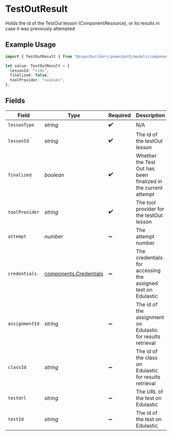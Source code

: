 # TestOutResult

Holds the id of the TestOut lesson (ComponentResource), or its results in case it was previously attempted

## Example Usage

```typescript
import { TestOutResult } from "@superbuilders/powerpath/models/components";

let value: TestOutResult = {
  lessonId: "<id>",
  finalized: false,
  toolProvider: "<value>",
};
```

## Fields

| Field                                                            | Type                                                             | Required                                                         | Description                                                      |
| ---------------------------------------------------------------- | ---------------------------------------------------------------- | ---------------------------------------------------------------- | ---------------------------------------------------------------- |
| `lessonType`                                                     | *string*                                                         | :heavy_check_mark:                                               | N/A                                                              |
| `lessonId`                                                       | *string*                                                         | :heavy_check_mark:                                               | The id of the testOut lesson                                     |
| `finalized`                                                      | *boolean*                                                        | :heavy_check_mark:                                               | Whether the Test Out has been finalized in the current attempt   |
| `toolProvider`                                                   | *string*                                                         | :heavy_check_mark:                                               | The tool provider for the testOut lesson                         |
| `attempt`                                                        | *number*                                                         | :heavy_minus_sign:                                               | The attempt number                                               |
| `credentials`                                                    | [components.Credentials](../../models/components/credentials.md) | :heavy_minus_sign:                                               | The credentials for accessing the assigned test on Edulastic     |
| `assignmentId`                                                   | *string*                                                         | :heavy_minus_sign:                                               | The id of the assignment on Edulastic for results retrieval      |
| `classId`                                                        | *string*                                                         | :heavy_minus_sign:                                               | The id of the class on Edulastic for results retrieval           |
| `testUrl`                                                        | *string*                                                         | :heavy_minus_sign:                                               | The URL of the test on Edulastic                                 |
| `testId`                                                         | *string*                                                         | :heavy_minus_sign:                                               | The id of the test on Edulastic                                  |